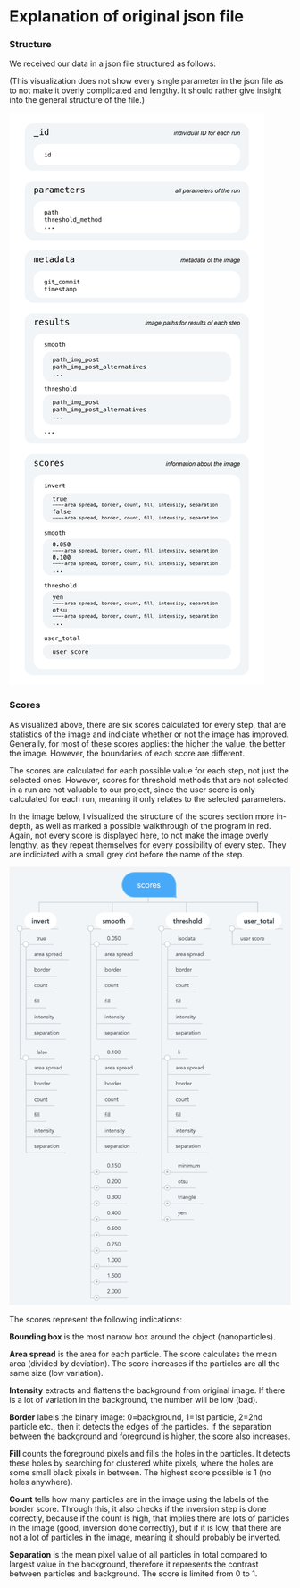 # Explanation of original json file

### Structure

We received our data in a json file structured as follows:

(This visualization does not show every single parameter in the json file as to not make it overly complicated and lengthy. It should rather give insight into the general structure of the file.)

![](https://github.com/klarabau/portfolio-ads/blob/main/explanation/data%20explanation%20visual.png)


### Scores

As visualized above, there are six scores calculated for every step, that are statistics of the image and indiciate whether or not the image has improved. Generally, for most of these scores applies: the higher the value, the better the image. However, the boundaries of each score are different.

The scores are calculated for each possible value for each step, not just the selected ones. However, scores for threshold methods that are not selected in a run are not valuable to our project, since the user score is only calculated for each run, meaning it only relates to the selected parameters. 

In the image below, I visualized the structure of the scores section more in-depth, as well as marked a possible walkthrough of the program in red. Again, not every score is displayed here, to not make the image overly lengthy, as they repeat themselves for every possibility of every step. They are indiciated with a small grey dot before the name of the step.

![](https://github.com/klarabau/portfolio-ads/blob/main/explanation/scores%20visual.png)





The scores represent the following indications:

**Bounding box** is the most narrow box around the object (nanoparticles).

**Area spread** is the area for each particle. The score calculates the mean area (divided by deviation). The score increases if the particles are all the same size (low variation).

**Intensity** extracts and flattens the background from original image. If there is a lot of variation in the background, the number will be low (bad).

**Border** labels the binary image: 0=background, 1=1st particle, 2=2nd particle etc., then it detects the edges of the particles. If the separation between the background and foreground is higher, the score also increases.

**Fill** counts the foreground pixels and fills the holes in the particles. It detects these holes by searching for clustered white pixels, where the holes are some small black pixels in between. The highest score possible is 1 (no holes anywhere).

**Count** tells how many particles are in the image using the labels of the border score. Through this, it also checks if the inversion step is done correctly, because if the count is high, that implies there are lots of particles in the image (good, inversion done correctly), but if it is low, that there are not a lot of particles in the image, meaning it should probably be inverted.

**Separation** is the mean pixel value of all particles in total compared to largest value in the background, therefore it represents the contrast between particles and background. The score is limited from 0 to 1.